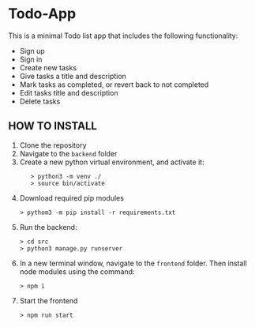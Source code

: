 # Todo-App

This is a minimal Todo list app that includes the following functionality:
- Sign up
- Sign in
- Create new tasks
- Give tasks a title and description
- Mark tasks as completed, or revert back to not completed 
- Edit tasks title and description
- Delete tasks
 

 ## HOW TO INSTALL
 1. Clone the repository
 2. Navigate to the `backend` folder
 3. Create a new python virtual environment, and activate it:
     ```
        > python3 -m venv ./
        > source bin/activate
    ```
 4. Download required pip modules
    ```
    > pythom3 -m pip install -r requirements.txt
    
    ```
 5. Run the backend:
    ```
    > cd src
    > python3 manage.py runserver
    ```
 6. In a new terminal window, navigate to the `frontend` folder. Then install node modules using the command:
    ```
    > npm i
    ```
 7. Start the frontend
    ```
    > npm run start
    ```
